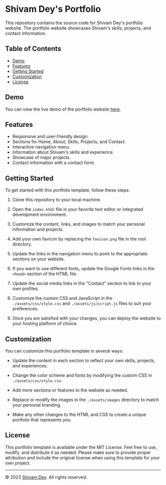 # Shivam Dey's Portfolio

This repository contains the source code for Shivam Dey's portfolio website. The portfolio website showcases Shivam's skills, projects, and contact information.

## Table of Contents

- [Demo](#demo)
- [Features](#features)
- [Getting Started](#getting-started)
- [Customization](#customization)
- [License](#license)

## Demo

You can view the live demo of the portfolio website [here](https://shivamdey.github.io/).

## Features

- Responsive and user-friendly design.
- Sections for Home, About, Skills, Projects, and Contact.
- Interactive navigation menu.
- Information about Shivam's skills and experience.
- Showcase of major projects.
- Contact information with a contact form.

## Getting Started

To get started with this portfolio template, follow these steps:

1. Clone this repository to your local machine.

2. Open the `index.html` file in your favorite text editor or integrated development environment.

3. Customize the content, links, and images to match your personal information and projects.

4. Add your own favicon by replacing the `favicon.png` file in the root directory.

5. Update the links in the navigation menu to point to the appropriate sections on your website.

6. If you want to use different fonts, update the Google Fonts links in the `<head>` section of the HTML file.

7. Update the social media links in the "Contact" section to link to your own profiles.

8. Customize the custom CSS and JavaScript in the `./assets/css/style.css` and `./assets/js/script.js` files to suit your preferences.

9. Once you are satisfied with your changes, you can deploy the website to your hosting platform of choice.

## Customization

You can customize this portfolio template in several ways:

- Update the content in each section to reflect your own skills, projects, and experiences.

- Change the color scheme and fonts by modifying the custom CSS in `./assets/css/style.css`.

- Add more sections or features to the website as needed.

- Replace or modify the images in the `./assets/images` directory to match your personal branding.

- Make any other changes to the HTML and CSS to create a unique portfolio that represents you.

## License

This portfolio template is available under the MIT License. Feel free to use, modify, and distribute it as needed. Please make sure to provide proper attribution and include the original license when using this template for your own project.

---

© 2023 [Shivam Dey](https://www.linkedin.com/in/shivam-dey-67817a219/). All rights reserved.
